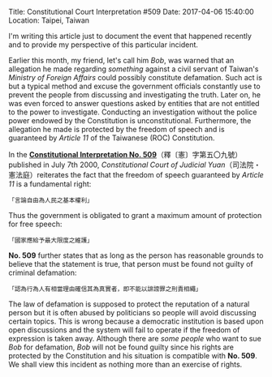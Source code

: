 Title: Constitutional Court Interpretation #509 
Date: 2017-04-06 15:40:00
Location: Taipei, Taiwan

I'm writing this article just to document the event that happened recently and to 
provide my perspective of this particular incident.

Earlier this month, my friend, let's call him _Bob_, was warned that an allegation 
he made regarding _something_ against a civil servant of Taiwan's _Ministry 
of Foreign Affairs_ could possibly constitute defamation. Such act is but a typical 
method and excuse the government officials constantly use to prevent the people from 
discussing and investigating the truth. Later on, he was even forced to answer 
questions asked by entities that are not entitled to the power to investigate. 
Conducting an investigation without the police power endowed by the Constitution is 
unconstitutional. Furthermore, the allegation he made is protected by the freedom of 
speech and is guaranteed by _Article 11_ of the Taiwanese (ROC) Constitution.

In the **[Constitutional Interpretation No. 509][ie]**（釋〔憲〕字第五〇九號）published 
in July 7th 2000, _Constitutional Court of Judicial Yuan_（司法院・憲法庭）reiterates 
the fact that the freedom of speech guaranteed by _Article 11_ is a fundamental right:

	「言論自由為人民之基本權利」

Thus the government is obligated to grant a maximum amount of protection for free 
speech: 

	「國家應給予最大限度之維護」

**No. 509** further states that as long as the person has reasonable 
grounds to believe that the statement is true, that person must be found not guilty of 
criminal defamation:

	「認為行為人有相當理由確信其為真實者，即不能以誹謗罪之刑責相繩」

The law of defamation is supposed to protect the reputation of a natural person but it 
is often abused by politicians so people will avoid discussing certain topics. This is 
wrong because a democratic institution is based upon open discussions and the system 
will fail to operate if the freedom of expression is taken away. Although there are 
_some people_ who want to sue _Bob_ for defamation, _Bob_ will not be found guilty
since his rights are protected by the Constitution and his situation is compatible with
**No. 509**. We shall view this incident as nothing more than an exercise of rights.

[ie]: http://www.judicial.gov.tw/constitutionalcourt/p03_01.asp?expno=509
